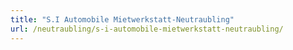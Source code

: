 ```yaml
---
title: "S.I Automobile Mietwerkstatt-Neutraubling"
url: /neutraubling/s-i-automobile-mietwerkstatt-neutraubling/
---
```

